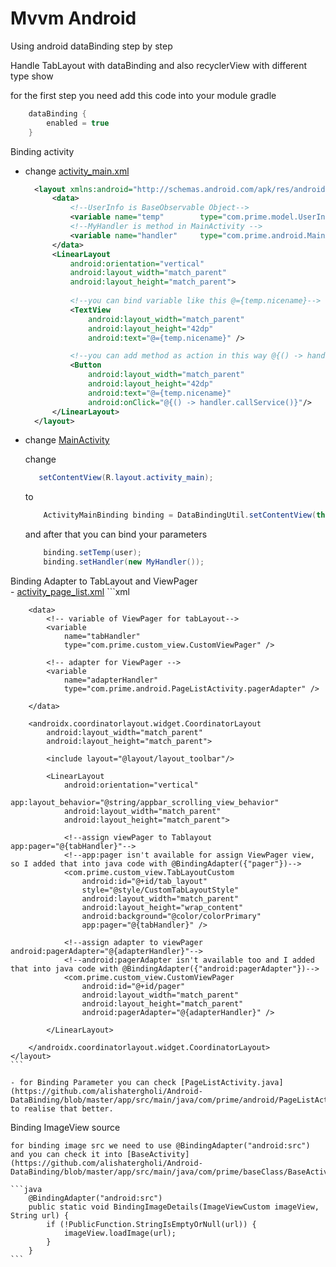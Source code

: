 # Mvvm Android

Using android dataBinding step by step

Handle TabLayout with dataBinding and also recyclerView with different type show

for the first step you need add this code into your module gradle 

```groovy
    dataBinding {
        enabled = true
    }
```

Binding activity 
   - change [activity_main.xml](https://github.com/alishatergholi/Android-DataBinding/blob/master/app/src/main/res/layout/activity_main.xml)
        ```xml
          <layout xmlns:android="http://schemas.android.com/apk/res/android">
              <data>
                  <!--UserInfo is BaseObservable Object-->
                  <variable name="temp"        type="com.prime.model.UserInfo"/>
                  <!--MyHandler is method in MainActivity -->
                  <variable name="handler"     type="com.prime.android.MainActivity.MyHandler"/>
              </data>
              <LinearLayout
                  android:orientation="vertical"
                  android:layout_width="match_parent"
                  android:layout_height="match_parent">
                  
                  <!--you can bind variable like this @={temp.nicename}-->  
                  <TextView
                      android:layout_width="match_parent"
                      android:layout_height="42dp"
                      android:text="@={temp.nicename}" />

                  <!--you can add method as action in this way @{() -> handler.callService()}-->
                  <Button
                      android:layout_width="match_parent"
                      android:layout_height="42dp"
                      android:text="@={temp.nicename}"
                      android:onClick="@{() -> handler.callService()}"/>
              </LinearLayout>
          </layout>
        ```
   - change [MainActivity](https://github.com/alishatergholi/Android-DataBinding/blob/master/app/src/main/java/com/prime/android/MainActivity.java)
  
        change
        ```java 
           setContentView(R.layout.activity_main);             
        ```          
        to 
        ```java
            ActivityMainBinding binding = DataBindingUtil.setContentView(this, R.layout.activity_main);  
        ```    
        and after that you can bind your parameters
        ```java
            binding.setTemp(user);
            binding.setHandler(new MyHandler());
        ```   

Binding Adapter to TabLayout and ViewPager        
    - [activity_page_list.xml](https://github.com/alishatergholi/Android-DataBinding/blob/master/app/src/main/src/main/res/layout/activity_page_list.xml)
    ```xml
    <layout
        xmlns:android="http://schemas.android.com/apk/res/android"
        xmlns:app="http://schemas.android.com/apk/res-auto">

        <data>
            <!-- variable of ViewPager for tabLayout-->
            <variable
                name="tabHandler"
                type="com.prime.custom_view.CustomViewPager" />

            <!-- adapter for ViewPager -->
            <variable
                name="adapterHandler"
                type="com.prime.android.PageListActivity.pagerAdapter" />

        </data>

        <androidx.coordinatorlayout.widget.CoordinatorLayout
            android:layout_width="match_parent"
            android:layout_height="match_parent">

            <include layout="@layout/layout_toolbar"/>

            <LinearLayout
                android:orientation="vertical"
                app:layout_behavior="@string/appbar_scrolling_view_behavior"
                android:layout_width="match_parent"
                android:layout_height="match_parent">

                <!--assign viewPager to Tablayout app:pager="@{tabHandler}"-->
                <!--app:pager isn't available for assign ViewPager view, so I added that into java code with @BindingAdapter({"pager"})-->
                <com.prime.custom_view.TabLayoutCustom
                    android:id="@+id/tab_layout"
                    style="@style/CustomTabLayoutStyle"
                    android:layout_width="match_parent"
                    android:layout_height="wrap_content"
                    android:background="@color/colorPrimary"
                    app:pager="@{tabHandler}" />

                <!--assign adapter to viewPager android:pagerAdapter="@{adapterHandler}"-->
                <!--android:pagerAdapter isn't available too and I added that into java code with @BindingAdapter({"android:pagerAdapter"})-->
                <com.prime.custom_view.CustomViewPager
                    android:id="@+id/pager"
                    android:layout_width="match_parent"
                    android:layout_height="match_parent"
                    android:pagerAdapter="@{adapterHandler}" />

            </LinearLayout>

        </androidx.coordinatorlayout.widget.CoordinatorLayout>
    </layout>
    ```
  
    - for Binding Parameter you can check [PageListActivity.java](https://github.com/alishatergholi/Android-DataBinding/blob/master/app/src/main/java/com/prime/android/PageListActivity.java) to realise that better.


Binding ImageView source

    for binding image src we need to use @BindingAdapter("android:src") and you can check it into [BaseActivity](https://github.com/alishatergholi/Android-DataBinding/blob/master/app/src/main/java/com/prime/baseClass/BaseActivity.java)

    ```java
        @BindingAdapter("android:src")
        public static void BindingImageDetails(ImageViewCustom imageView, String url) {
            if (!PublicFunction.StringIsEmptyOrNull(url)) {
                imageView.loadImage(url);
            }
        }
    ```




